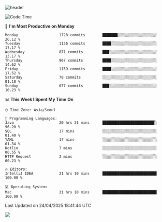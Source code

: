 ![header](https://capsule-render.vercel.app/api?type=Egg&color=timeAuto&height=300&section=header&text=PoPo&fontSize=90&animation=fadeIn)

  <!--START_SECTION:waka-->
![Code Time](http://img.shields.io/badge/Code%20Time-2%2C660%20hrs%2014%20mins-blue)

📅 **I'm Most Productive on Monday** 

```text
Monday                   1728 commits        ███████░░░░░░░░░░░░░░░░░░   26.12 % 
Tuesday                  1136 commits        ████░░░░░░░░░░░░░░░░░░░░░   17.17 % 
Wednesday                871 commits         ███░░░░░░░░░░░░░░░░░░░░░░   13.17 % 
Thursday                 967 commits         ████░░░░░░░░░░░░░░░░░░░░░   14.62 % 
Friday                   1159 commits        ████░░░░░░░░░░░░░░░░░░░░░   17.52 % 
Saturday                 78 commits          ░░░░░░░░░░░░░░░░░░░░░░░░░   01.18 % 
Sunday                   677 commits         ███░░░░░░░░░░░░░░░░░░░░░░   10.23 % 
```


📊 **This Week I Spent My Time On** 

```text
🕑︎ Time Zone: Asia/Seoul

💬 Programming Languages: 
Java                     20 hrs 21 mins      ████████████████████████░   96.20 % 
SQL                      17 mins             ░░░░░░░░░░░░░░░░░░░░░░░░░   01.40 % 
YAML                     17 mins             ░░░░░░░░░░░░░░░░░░░░░░░░░   01.34 % 
Kotlin                   7 mins              ░░░░░░░░░░░░░░░░░░░░░░░░░   00.55 % 
HTTP Request             2 mins              ░░░░░░░░░░░░░░░░░░░░░░░░░   00.23 % 

🔥 Editors: 
IntelliJ IDEA            21 hrs 10 mins      █████████████████████████   100.00 % 

💻 Operating System: 
Mac                      21 hrs 10 mins      █████████████████████████   100.00 % 
```


 Last Updated on 24/04/2025 18:41:44 UTC
<!--END_SECTION:waka-->



<img src="https://capsule-render.vercel.app/api?type=Egg&color=timeAuto&height=300&section=footer&text=PoPo&fontSize=90&animation=fadeIn&reversal=true" />
